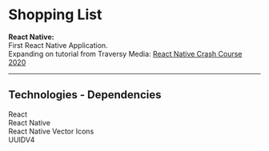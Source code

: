 # Shopping List 

**React Native:** <br/>
First React Native Application. <br/>
Expanding on tutorial from Traversy Media: 
[React Native Crash Course 2020](https://www.youtube.com/watch?v=Hf4MJH0jDb4)

---

## Technologies - Dependencies 

React <br/>
React Native <br/>
React Native Vector Icons <br/>
UUIDV4 <br/>

